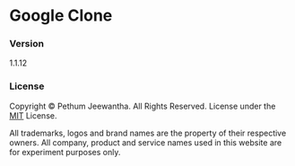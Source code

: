 # Google Clone

### Version
1.1.12
### License
Copyright &copy; Pethum Jeewantha. All Rights Reserved.
License under the [MIT](LICENSE.txt) License.

All trademarks, logos and brand names are the property of their respective owners. All company, product and service names used in this website are for experiment purposes only. 

